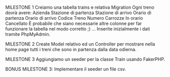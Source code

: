 MILESTONE 1
Creiamo una tabella trains e relativa Migration
Ogni treno dovrà avere:
Azienda
Stazione di partenza
Stazione di arrivo
Orario di partenza
Orario di arrivo
Codice Treno
Numero Carrozze
In orario
Cancellato
È probabile che siano necessarie altre colonne per far funzionare la tabella nel modo corretto ;) ...
Inserite inizialmente i dati tramite PhpMyAdmin.

MILESTONE 2
Create Model relativo ed un Controller per mostrare nella home page tutti i treni che sono in partenza dalla data odierna.

MILESTONE 3
Aggiungiamo un seeder per la classe Train usando FakerPHP.

BONUS MILESTONE 3:
Implementare il seeder un file csv.